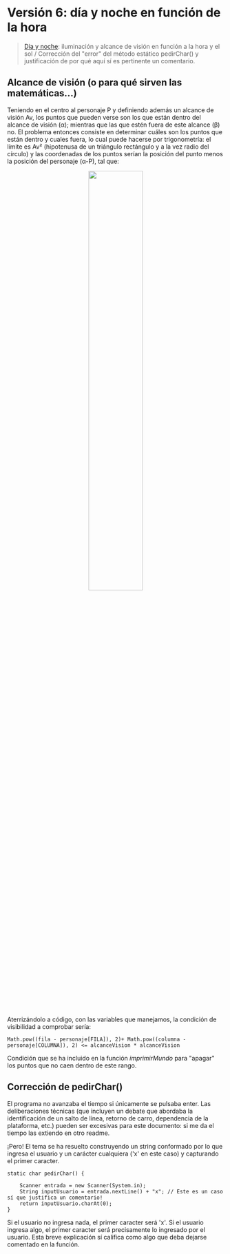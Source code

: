 # Versión 6: día y noche en función de la hora

> [Dia y noche](../ArrayAsociativo006.java): iluminación y alcance de visión en función a la hora y el sol / Corrección del "error" del método estático pedirChar() y justificación de por qué aquí sí es pertinente un comentario. 

## Alcance de visión (o para qué sirven las matemáticas...)

Teniendo en el centro al personaje P y definiendo además un alcance de visión Av, los puntos que pueden verse son los que están dentro del alcance de visión (α); mientras que las que estén fuera de este alcance (β) no. El problema entonces consiste en determinar cuáles son los puntos que están dentro y cuales fuera, lo cual puede hacerse por trigonometría: el límite es Av² (hipotenusa de un triángulo rectángulo y a la vez radio del círculo) y las coordenadas de los puntos serían la posición del punto menos la posición del personaje (α-P), tal que:


<div align=center>
    <img src="../../../imagenes/alcanceVision.jpg" width="50%" />
</div>

Aterrizándolo a código, con las variables que manejamos, la condición de visibilidad a comprobar sería:

```
Math.pow((fila - personaje[FILA]), 2)+ Math.pow((columna - personaje[COLUMNA]), 2) <= alcanceVision * alcanceVision
```

Condición que se ha incluido en la función *imprimirMundo* para "apagar" los puntos que no caen dentro de este rango.

## Corrección de pedirChar()

El programa no avanzaba el tiempo si únicamente se pulsaba enter. Las deliberaciones técnicas (que incluyen un debate que abordaba la identificación de un salto de línea, retorno de carro, dependencia de la plataforma, etc.) pueden ser excesivas para este documento: si me da el tiempo las extiendo en otro readme. 

¡Pero! El tema se ha resuelto construyendo un string conformado por lo que ingresa el usuario y un carácter cualquiera ('x' en este caso) y capturando el primer caracter. 

```
static char pedirChar() {

    Scanner entrada = new Scanner(System.in);
    String inputUsuario = entrada.nextLine() + "x"; // Este es un caso sí que justifica un comentario!
    return inputUsuario.charAt(0); 
}
```

Si el usuario no ingresa nada, el primer caracter será 'x'. Si el usuario ingresa algo, el primer caracter será precisamente lo ingresado por el usuario. Esta breve explicación sí califica como algo que deba dejarse comentado en la función.
